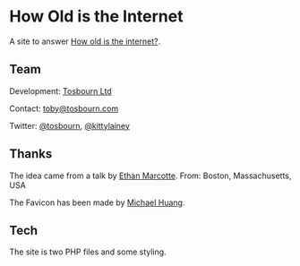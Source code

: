 # How Old is the Internet

A site to answer [How old is the internet?](https://howoldistheinter.net/).

## Team

Development: [Tosbourn Ltd](https://www.tosbourn.com/)

Contact: [toby@tosbourn.com](mailto:toby@tosbourn.com)

Twitter: [@tosbourn](https://twitter.com/tosbourn), [@kittylainey](https://twitter.com/kittylainey)

## Thanks

The idea came from a talk by [Ethan Marcotte](https://twitter.com/beep). From: Boston, Massachusetts, USA

The Favicon has been made by [Michael Huang](https://github.com/fernozzle).

## Tech

The site is two PHP files and some styling.